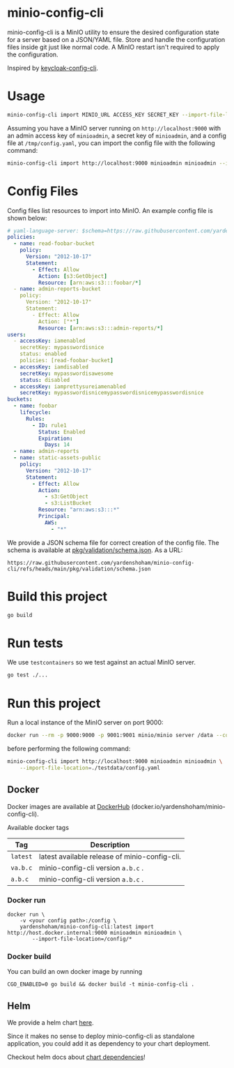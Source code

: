 # minio-config-cli

minio-config-cli is a MinIO utility to ensure the desired configuration state
for a server based on a JSON/YAML file. Store and handle the configuration files
inside git just like normal code. A MinIO restart isn't required to apply the
configuration.

Inspired by
[keycloak-config-cli](https://github.com/yardenshoham/minio-config-cli).

# Usage

```bash
minio-config-cli import MINIO_URL ACCESS_KEY SECRET_KEY --import-file-location=CONFIG_FILE1 --import-file-location=CONFIG_FILE2
```

Assuming you have a MinIO server running on `http://localhost:9000` with an
admin access key of `minioadmin`, a secret key of `minioadmin`, and a config
file at `/tmp/config.yaml`, you can import the config file with the following
command:

```bash
minio-config-cli import http://localhost:9000 minioadmin minioadmin --import-file-location=/tmp/config.yaml
```

# Config Files

Config files list resources to import into MinIO. An example config file is
shown below:

```yaml
# yaml-language-server: $schema=https://raw.githubusercontent.com/yardenshoham/minio-config-cli/refs/heads/main/pkg/validation/schema.json
policies:
  - name: read-foobar-bucket
    policy:
      Version: "2012-10-17"
      Statement:
        - Effect: Allow
          Action: [s3:GetObject]
          Resource: [arn:aws:s3:::foobar/*]
  - name: admin-reports-bucket
    policy:
      Version: "2012-10-17"
      Statement:
        - Effect: Allow
          Action: ["*"]
          Resource: [arn:aws:s3:::admin-reports/*]
users:
  - accessKey: iamenabled
    secretKey: mypasswordisnice
    status: enabled
    policies: [read-foobar-bucket]
  - accessKey: iamdisabled
    secretKey: mypasswordisawesome
    status: disabled
  - accessKey: iamprettysureiamenabled
    secretKey: mypasswordisnicemypasswordisnicemypasswordisnice
buckets:
  - name: foobar
    lifecycle:
      Rules:
        - ID: rule1
          Status: Enabled
          Expiration:
            Days: 14
  - name: admin-reports
  - name: static-assets-public
    policy:
      Version: "2012-10-17"
      Statement:
        - Effect: Allow
          Action:
            - s3:GetObject
            - s3:ListBucket
          Resource: "arn:aws:s3:::*"
          Principal:
            AWS:
              - "*"
```

We provide a JSON schema file for correct creation of the config file. The
schema is available at [pkg/validation/schema.json](pkg/validation/schema.json).
As a URL:

```
https://raw.githubusercontent.com/yardenshoham/minio-config-cli/refs/heads/main/pkg/validation/schema.json
```

# Build this project

```bash
go build
```

# Run tests

We use `testcontainers` so we test against an actual MinIO server.

```bash
go test ./...
```

# Run this project

Run a local instance of the MinIO server on port 9000:

```bash
docker run --rm -p 9000:9000 -p 9001:9001 minio/minio server /data --console-address ":9001"
```

before performing the following command:

```bash
minio-config-cli import http://localhost:9000 minioadmin minioadmin \
    --import-file-location=./testdata/config.yaml
```

## Docker

Docker images are available at
[DockerHub](https://hub.docker.com/r/yardenshoham/minio-config-cli)
(docker.io/yardenshoham/minio-config-cli).

Available docker tags

| Tag      | Description                                   |
| -------- | --------------------------------------------- |
| `latest` | latest available release of minio-config-cli. |
| `va.b.c` | minio-config-cli version `a.b.c` .            |
| `a.b.c`  | minio-config-cli version `a.b.c` .            |

### Docker run

```shell script
docker run \
    -v <your config path>:/config \
    yardenshoham/minio-config-cli:latest import http://host.docker.internal:9000 minioadmin minioadmin \
        --import-file-location=/config/*
```

### Docker build

You can build an own docker image by running

```shell
CGO_ENABLED=0 go build && docker build -t minio-config-cli .
```

## Helm

We provide a helm chart [here](chart).

Since it makes no sense to deploy minio-config-cli as standalone application, you could add it as dependency to your chart deployment.

Checkout helm docs about [chart dependencies](https://helm.sh/docs/topics/charts/#chart-dependencies)!
